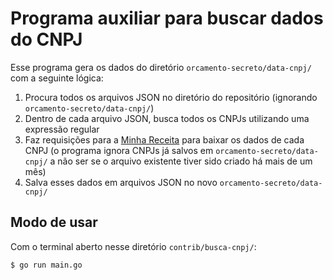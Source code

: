 # Programa auxiliar para buscar dados do CNPJ

Esse programa gera os dados do diretório `orcamento-secreto/data-cnpj/` com a seguinte lógica:

1. Procura todos os arquivos JSON no diretório do repositório (ignorando `orcamento-secreto/data-cnpj/`)
2. Dentro de cada arquivo JSON, busca todos os CNPJs utilizando uma expressão regular
3. Faz requisições para a [Minha Receita](http://docs.minhareceita.org) para baixar os dados de cada CNPJ (o programa ignora CNPJs já salvos em  `orcamento-secreto/data-cnpj/` a não ser se o arquivo existente tiver sido criado há mais de um mês)
4. Salva esses dados em arquivos JSON no novo `orcamento-secreto/data-cnpj/`

## Modo de usar

Com o terminal aberto nesse diretório `contrib/busca-cnpj/`:

```console
$ go run main.go
```
